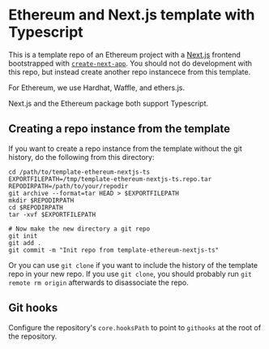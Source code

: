 # Ethereum and Next.js template with Typescript

This is a template repo of an Ethereum project with a
[Next.js](https://nextjs.org/) frontend bootstrapped with
[`create-next-app`](https://github.com/zeit/next.js/tree/canary/packages/create-next-app).
You should not do development with this repo, but instead create another repo
instancece from this template.

For Ethereum, we use Hardhat, Waffle, and ethers.js.

Next.js and the Ethereum package both support Typescript.

## Creating a repo instance from the template

If you want to create a repo instance from the template without the git history, do the
following from this directory:

```
cd /path/to/template-ethereum-nextjs-ts
EXPORTFILEPATH=/tmp/template-ethereum-nextjs-ts.repo.tar
REPODIRPATH=/path/to/your/repodir
git archive --format=tar HEAD > $EXPORTFILEPATH
mkdir $REPODIRPATH
cd $REPODIRPATH
tar -xvf $EXPORTFILEPATH

# Now make the new directory a git repo
git init
git add .
git commit -m "Init repo from template-ethereum-nextjs-ts"
```

Or you can use `git clone` if you want to include the history of the template repo in your
new repo. If you use `git clone`, you should probably run `git remote rm origin`
afterwards to disassociate the repo.

## Git hooks

Configure the repository's `core.hooksPath` to point to `githooks` at the root
of the repository.
